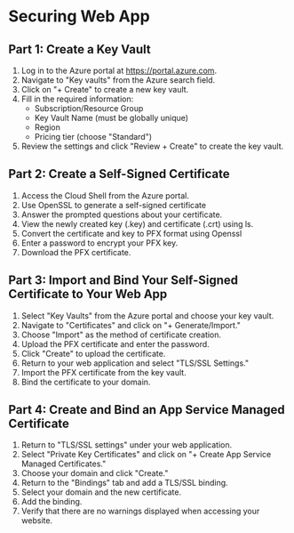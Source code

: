 # Securing Web App

## Part 1: Create a Key Vault

1. Log in to the Azure portal at https://portal.azure.com.
2. Navigate to "Key vaults" from the Azure search field.
3. Click on "+ Create" to create a new key vault.
4. Fill in the required information:
    - Subscription/Resource Group
    - Key Vault Name (must be globally unique)
    - Region
    - Pricing tier (choose "Standard")
5. Review the settings and click "Review + Create" to create the key vault.

## Part 2: Create a Self-Signed Certificate

1. Access the Cloud Shell from the Azure portal.
2. Use OpenSSL to generate a self-signed certificate
3. Answer the prompted questions about your certificate.
4. View the newly created key (.key) and certificate (.crt) using ls.
5. Convert the certificate and key to PFX format using Openssl
6. Enter a password to encrypt your PFX key.
7. Download the PFX certificate.

## Part 3: Import and Bind Your Self-Signed Certificate to Your Web App

1. Select "Key Vaults" from the Azure portal and choose your key vault.
2. Navigate to "Certificates" and click on "+ Generate/Import."
3. Choose "Import" as the method of certificate creation.
4. Upload the PFX certificate and enter the password.
5. Click "Create" to upload the certificate.
6. Return to your web application and select "TLS/SSL Settings."
7. Import the PFX certificate from the key vault.
8. Bind the certificate to your domain.

## Part 4: Create and Bind an App Service Managed Certificate

1. Return to "TLS/SSL settings" under your web application.
2. Select "Private Key Certificates" and click on "+ Create App Service Managed Certificates."
3. Choose your domain and click "Create."
4. Return to the "Bindings" tab and add a TLS/SSL binding.
5. Select your domain and the new certificate.
6. Add the binding.
7. Verify that there are no warnings displayed when accessing your website.
